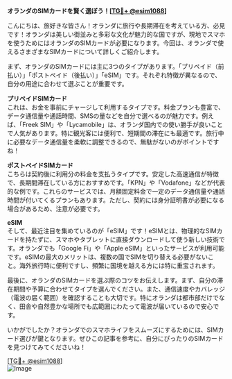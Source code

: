 **オランダのSIMカードを賢く選ぼう！[[TG💪+ @esim1088](https://t.me/s/esim1088)]**

こんにちは、旅好きな皆さん！オランダに旅行や長期滞在を考えている方、必見です！オランダは美しい街並みと多彩な文化が魅力的な国ですが、現地でスマホを使うためにはオランダのSIMカードが必要になります。今回は、オランダで使えるさまざまなSIMカードについて詳しくご紹介します。

まず、オランダのSIMカードには主に3つのタイプがあります。「プリペイド（前払い）」「ポストペイド（後払い）」「eSIM」です。それぞれ特徴が異なるので、自分の用途に合わせて選ぶことが重要です。

**プリペイドSIMカード**  
これは、お金を事前にチャージして利用するタイプです。料金プランも豊富で、データ通信量や通話時間、SMSの量などを自分で選べるのが魅力です。例えば、「Freek SIM」や「Lycamobile」は、オランダ国内での使い勝手が良いことで人気があります。特に観光客には便利で、短期間の滞在にも最適です。旅行中に必要なデータ通信量を柔軟に調整できるので、無駄がないのがポイントですね！

**ポストペイドSIMカード**  
こちらは契約後に利用分の料金を支払うタイプです。安定した高速通信が特徴で、長期間滞在している方におすすめです。「KPN」や「Vodafone」などが代表的な例です。これらのサービスでは、月額固定料金で一定のデータ通信量や通話時間が付いてくるプランもあります。ただし、契約には身分証明書が必要になる場合があるため、注意が必要です。

**eSIM**  
そして、最近注目を集めているのが「eSIM」です！eSIMとは、物理的なSIMカードを持たずに、スマホやタブレットに直接ダウンロードして使う新しい技術です。オランダでも「Google Fi」や「Apple eSIM」といったサービスが利用可能です。eSIMの最大のメリットは、複数の国でSIMを切り替える必要がないこと。海外旅行時に便利ですし、頻繁に国境を越える方には特に重宝されます。

最後に、オランダのSIMカードを選ぶ際のコツをお伝えします。まず、自分の滞在期間や予算に合わせてタイプを選んでください。また、通信速度やカバレッジ（電波の届く範囲）を確認することも大切です。特にオランダは都市部だけでなく、田舎や自然豊かな場所でも広範囲にわたって電波が届いているので安心です。

いかがでしたか？オランダでのスマホライフをスムーズにするためには、SIMカード選びが鍵となります。ぜひこの記事を参考に、自分にぴったりのSIMカードを見つけてみてくださいね！

[[TG💪+ @esim1088](https://t.me/s/esim1088)]  
![Image](https://i.postimg.cc/Y0z9fWf4/image.png)